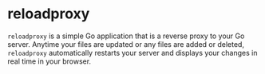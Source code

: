 # reloadproxy

`reloadproxy` is a simple Go application that is a reverse proxy to your Go server.
Anytime your files are updated or any files are added or deleted, `reloadproxy` automatically
restarts your server and displays your changes in real time in your browser.
